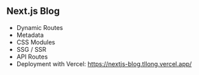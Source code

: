## Next.js Blog

- Dynamic Routes
- Metadata
- CSS Modules
- SSG / SSR
- API Routes
- Deployment with Vercel: https://nextjs-blog.tllong.vercel.app/
